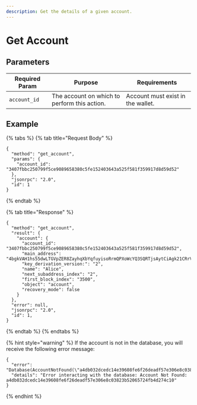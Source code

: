 ```yaml
---
description: Get the details of a given account.
---
```


# Get Account

## Parameters

| Required Param | Purpose                                      | Requirements                      |
| -------------- | -------------------------------------------- | --------------------------------- |
| `account_id`   | The account on which to perform this action. | Account must exist in the wallet. |

## Example

{% tabs %}
{% tab title="Request Body" %}
```
{
  "method": "get_account",
  "params": {
    "account_id": "3407fbbc250799f5ce9089658380c5fe152403643a525f581f359917d8d59d52"
  },
  "jsonrpc": "2.0",
  "id": 1
}
```
{% endtab %}

{% tab title="Response" %}
```
{
  "method": "get_account",
  "result": {
    "account": {
      "account_id": "3407fbbc250799f5ce9089658380c5fe152403643a525f581f359917d8d59d52",
      "main_address": "4bgkVAH1hs55dwLTGVpZER8ZayhqXbYqfuyisoRrmQPXoWcYQ3SQRTjsAytCiAgk21CRrVNysVw5qwzweURzDK9HL3rGXFmAAahb364kYe3",
      "key_derivation_version:": "2",
      "name": "Alice",
      "next_subaddress_index": "2",
      "first_block_index": "3500",
      "object": "account",
      "recovery_mode": false
    }
  },
  "error": null,
  "jsonrpc": "2.0",
  "id": 1,
}
```
{% endtab %}
{% endtabs %}

{% hint style="warning" %}
If the account is not in the database, you will receive the following error message:

```
{
  "error": "Database(AccountNotFound(\"a4db032dcedc14e39608fe6f26deadf57e306e8c03823b52065724fb4d274c10\"))",
  "details": "Error interacting with the database: Account Not Found: a4db032dcedc14e39608fe6f26deadf57e306e8c03823b52065724fb4d274c10"
}
```
{% endhint %}

